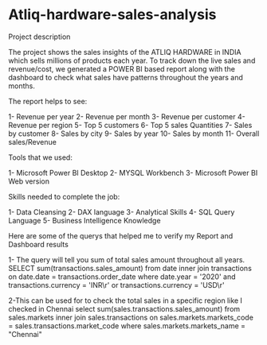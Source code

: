 # Atliq-hardware-sales-analysis
Project description

The project shows the sales insights of the ATLIQ HARDWARE in INDIA which sells millions of products each year. To track down the live sales and revenue/cost, we generated a POWER BI based report along with the dashboard to check what sales have patterns throughout the years and months.

The report helps to see:

1- Revenue per year 2- Revenue per month 3- Revenue per customer 4- Revenue per region 5- Top 5 customers 6- Top 5 sales Quantities 7- Sales by customer 8- Sales by city 9- Sales by year 10- Sales by month 11- Overall sales/Revenue

Tools that we used:

1- Microsoft Power BI Desktop 2- MYSQL Workbench 3- Microsoft Power BI Web version

Skills needed to complete the job:

1- Data Cleansing 2- DAX language 3- Analytical Skills 4- SQL Query Language 5- Business Intelligence Knowledge

Here are some of the querys that helped me to verify my Report and Dashboard results

1- The query will tell you sum of total sales amount throughout all years. SELECT sum(transactions.sales_amount) from date inner join transactions on date.date = transactions.order_date where date.year = '2020' and transactions.currency = 'INR\r' or transactions.currency = 'USD\r'

2-This can be used for to check the total sales in a specific region like I checked in Chennai select sum(sales.transactions.sales_amount) from sales.markets inner join sales.transactions on sales.markets.markets_code = sales.transactions.market_code where sales.markets.markets_name = "Chennai"
